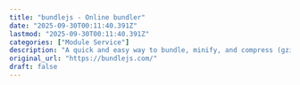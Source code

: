 ```yaml
---
title: "bundlejs - Online bundler"
date: "2025-09-30T00:11:40.391Z"
lastmod: "2025-09-30T00:11:40.391Z"
categories: ["Module Service"]
description: "A quick and easy way to bundle, minify, and compress (gzip and brotli) your ts, js, jsx and npm projects all online, with the bundle file size."
original_url: "https://bundlejs.com/"
draft: false
---
```

